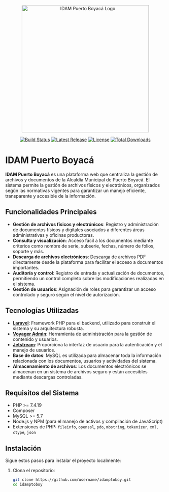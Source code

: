 <p align="center">
    <img src="https://idamptoboy.com/assets/logo.png" width="400" alt="IDAM Puerto Boyacá Logo">
</p>

<p align="center">
<a href="https://github.com/username/idamptoboy/actions"><img src="https://github.com/username/idamptoboy/actions/workflows/ci.yml/badge.svg" alt="Build Status"></a>
<a href="https://github.com/username/idamptoboy/releases"><img src="https://img.shields.io/github/v/release/username/idamptoboy" alt="Latest Release"></a>
<a href="https://github.com/username/idamptoboy/blob/main/LICENSE.md"><img src="https://img.shields.io/badge/License-MIT-blue.svg" alt="License"></a>
<a href="https://packagist.org/packages/username/idamptoboy"><img src="https://poser.pugx.org/username/idamptoboy/d/total.svg" alt="Total Downloads"></a>
</p>

# IDAM Puerto Boyacá

**IDAM Puerto Boyacá** es una plataforma web que centraliza la gestión de archivos y documentos de la Alcaldía Municipal de Puerto Boyacá. El sistema permite la gestión de archivos físicos y electrónicos, organizados según las normativas vigentes para garantizar un manejo eficiente, transparente y accesible de la información.

## Funcionalidades Principales

- **Gestión de archivos físicos y electrónicos**: Registro y administración de documentos físicos y digitales asociados a diferentes áreas administrativas y oficinas productoras.
- **Consulta y visualización**: Acceso fácil a los documentos mediante criterios como nombre de serie, subserie, fechas, número de folios, soporte y más.
- **Descarga de archivos electrónicos**: Descarga de archivos PDF directamente desde la plataforma para facilitar el acceso a documentos importantes.
- **Auditoría y control**: Registro de entrada y actualización de documentos, permitiendo un control completo sobre las modificaciones realizadas en el sistema.
- **Gestión de usuarios**: Asignación de roles para garantizar un acceso controlado y seguro según el nivel de autorización.

## Tecnologías Utilizadas

- **[Laravel](https://laravel.com/)**: Framework PHP para el backend, utilizado para construir el sistema y su arquitectura robusta.
- **[Voyager Admin](https://voyager.devdojo.com/)**: Herramienta de administración para la gestión de contenido y usuarios.
- **[Jetstream](https://jetstream.laravel.com/)**: Proporciona la interfaz de usuario para la autenticación y el manejo de usuarios.
- **Base de datos**: MySQL es utilizada para almacenar toda la información relacionada con los documentos, usuarios y actividades del sistema.
- **Almacenamiento de archivos**: Los documentos electrónicos se almacenan en un sistema de archivos seguro y están accesibles mediante descargas controladas.

## Requisitos del Sistema

- PHP >= 7.4.19
- Composer
- MySQL >= 5.7
- Node.js y NPM (para el manejo de activos y compilación de JavaScript)
- Extensiones de PHP: `fileinfo`, `openssl`, `pdo`, `mbstring`, `tokenizer`, `xml`, `ctype`, `json`

## Instalación

Sigue estos pasos para instalar el proyecto localmente:

1. Clona el repositorio:
   ```bash
   git clone https://github.com/username/idamptoboy.git
   cd idamptoboy
